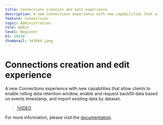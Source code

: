 ```yaml
---
title: Connections creation and edit experience
description: A new Connections experience with new capabilities that allow clients to enable rolling data retention window, enable and request backfill data based on events… (Descriptions should be between 60 and 160 characters)
feature: Connections
topic: Administration
role: Admin
level: Beginner
kt: 10439
thumbnail: 343044.jpeg
---
```


# Connections creation and edit experience

A new Connections experience with new capabilities that allow clients to enable rolling data retention window, enable and request backfill data based on events timestamp, and import existing data by dataset.

>[!VIDEO](https://video.tv.adobe.com/v/343044/?quality=12&learn=on)

For more information, please visit the [documentation](https://experienceleague.adobe.com/docs/analytics-platform/using/cja-connections/create-connection.html?lang=en).
